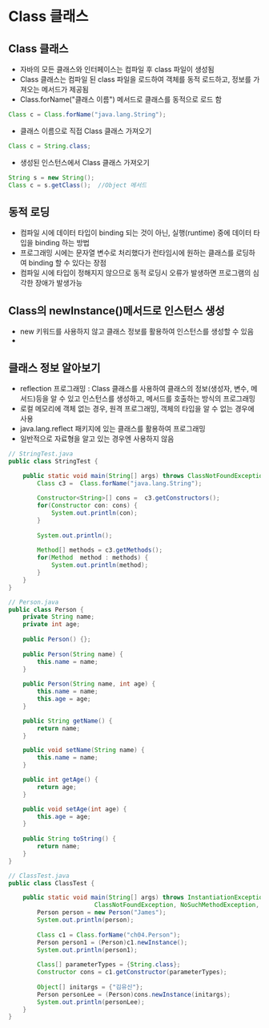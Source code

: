 # Class 클래스
## Class 클래스
- 자바의 모든 클래스와 인터페이스는 컴파일 후 class 파일이 생성됨
- Class 클래스는 컴파일 된 class 파일을 로드하여 객체를 동적 로드하고, 정보를 가져오는 메서드가 제공됨
- Class.forName("클래스 이름") 메서드로 클래스를 동적으로 로드 함
```JAVA
Class c = Class.forName("java.lang.String");
```
- 클래스 이름으로 직접 Class 클래스 가져오기
```JAVA
Class c = String.class;
```
- 생성된 인스턴스에서 Class 클래스 가져오기
```JAVA
String s = new String();
Class c = s.getClass();  //Object 메서드
```

## 동적 로딩
- 컴파일 시에 데이터 타입이 binding 되는 것이 아닌, 실행(runtime) 중에 데이터 타입을 binding 하는 방법
- 프로그래밍 시에는 문자열 변수로 처리했다가 런타임시에 원하는 클래스를 로딩하여 binding 할 수 있다는 장점
- 컴파일 시에 타입이 정해지지 않으므로 동적 로딩시 오류가 발생하면 프로그램의 심각한 장애가 발생가능

## Class의 newInstance()메서드로 인스턴스 생성
- new 키워드를 사용하지 않고 클래스 정보를 활용하여 인스턴스를 생성할 수 있음
- 
## 클래스 정보 알아보기
- reflection 프로그래밍 : Class 클래스를 사용하여 클래스의 정보(생성자, 변수, 메서드)등을 알 수 있고 인스턴스를 생성하고, 
메서드를 호출하는 방식의 프로그래밍
- 로컬 메모리에 객체 없는 경우, 원격 프로그래밍, 객체의 타입을 알 수 없는 경우에 사용
- java.lang.reflect 패키지에 있는 클래스를 활용하여 프로그래밍
- 일반적으로 자료형을 알고 있는 경우엔 사용하지 않음
```JAVA
// StringTest.java
public class StringTest {

	public static void main(String[] args) throws ClassNotFoundException {
		Class c3 =  Class.forName("java.lang.String");
		
		Constructor<String>[] cons =  c3.getConstructors();
		for(Constructor con: cons) {
			System.out.println(con);
		}
		
		System.out.println();
		
		Method[] methods = c3.getMethods();
		for(Method  method : methods) {
			System.out.println(method);
		}
	}
}
```
```JAVA
// Person.java
public class Person {
	private String name;
	private int age;
	
	public Person() {};
	
	public Person(String name) {
		this.name = name;
	}
	
	public Person(String name, int age) {
		this.name = name;
		this.age = age;
	}

	public String getName() {
		return name;
	}

	public void setName(String name) {
		this.name = name;
	}

	public int getAge() {
		return age;
	}

	public void setAge(int age) {
		this.age = age;
	}
	
	public String toString() {
		return name;
	}
}
```
```JAVA
// ClassTest.java
public class ClassTest {

	public static void main(String[] args) throws InstantiationException, IllegalAccessException, IllegalArgumentException, InvocationTargetException,
						ClassNotFoundException, NoSuchMethodException, SecurityException {
		Person person = new Person("James");
		System.out.println(person);
		
		Class c1 = Class.forName("ch04.Person");
		Person person1 = (Person)c1.newInstance();
		System.out.println(person1);
		
		Class[] parameterTypes = {String.class};
		Constructor cons = c1.getConstructor(parameterTypes);
		
		Object[] initargs = {"김유신"};
		Person personLee = (Person)cons.newInstance(initargs);
		System.out.println(personLee);
	}
}
```
